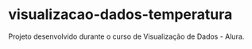 # visualizacao-dados-temperatura
Projeto desenvolvido durante o curso de Visualização de Dados - Alura.
